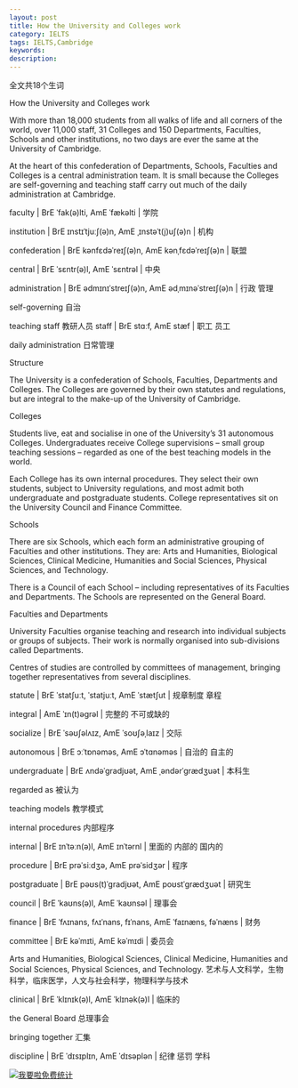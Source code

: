 ```yaml
---
layout: post
title: How the University and Colleges work
category: IELTS
tags: IELTS,Cambridge
keywords: 
description:
---
```


全文共18个生词

How the University and Colleges work

With more than 18,000 students from all walks of life and all corners of the world, over 11,000 staff, 31 Colleges and 150 Departments, Faculties, Schools and other institutions, no two days are ever the same at the University of Cambridge.

At the heart of this confederation of Departments, Schools, Faculties and Colleges is a central administration team. It is small because the Colleges are self-governing and teaching staff carry out much of the daily administration at Cambridge.


faculty | BrE ˈfak(ə)lti, AmE ˈfækəlti |   学院

institution | BrE ɪnstɪˈtjuːʃ(ə)n, AmE ˌɪnstəˈt(j)uʃ(ə)n |      机构

confederation | BrE kənfɛdəˈreɪʃ(ə)n, AmE kənˌfɛdəˈreɪʃ(ə)n |    联盟

central | BrE ˈsɛntr(ə)l, AmE ˈsɛntrəl |      中央

administration | BrE ədmɪnɪˈstreɪʃ(ə)n, AmE ədˌmɪnəˈstreɪʃ(ə)n |     行政 管理

self-governing  自治

teaching staff   教研人员   staff | BrE stɑːf, AmE stæf |   职工 员工

daily administration  日常管理


Structure

The University is a confederation of Schools, Faculties, Departments and Colleges. The Colleges are governed by their own statutes and regulations, but are integral to the make-up of the University of Cambridge.

Colleges

Students live, eat and socialise in one of the University’s 31 autonomous Colleges. Undergraduates receive College supervisions – small group teaching sessions – regarded as one of the best teaching models in the world.

Each College has its own internal procedures. They select their own students, subject to University regulations, and most admit both undergraduate and postgraduate students. College representatives sit on the University Council and Finance Committee.

Schools

There are six Schools, which each form an administrative grouping of Faculties and other institutions. They are: Arts and Humanities, Biological Sciences, Clinical Medicine, Humanities and Social Sciences, Physical Sciences, and Technology.

There is a Council of each School – including representatives of its Faculties and Departments. The Schools are represented on the General Board.

Faculties and Departments

University Faculties organise teaching and research into individual subjects or groups of subjects. Their work is normally organised into sub-divisions called Departments.

Centres of studies are controlled by committees of management, bringing together representatives from several disciplines.


statute | BrE ˈstatʃuːt, ˈstatjuːt, AmE ˈstætʃut |   规章制度  章程

integral | AmE ˈɪn(t)əɡrəl |    完整的 不可或缺的  

socialize | BrE ˈsəʊʃəlʌɪz, AmE ˈsoʊʃəˌlaɪz |    交际

autonomous | BrE ɔːˈtɒnəməs, AmE ɔˈtɑnəməs |   自治的 自主的

undergraduate | BrE ʌndəˈɡradjʊət, AmE ˌəndərˈɡrædʒuət |   本科生

regarded as    被认为

teaching models   教学模式

internal procedures  内部程序

internal | BrE ɪnˈtəːn(ə)l, AmE ɪnˈtərnl |  里面的 内部的  国内的

procedure | BrE prəˈsiːdʒə, AmE prəˈsidʒər |  程序

postgraduate | BrE pəʊs(t)ˈɡradjʊət, AmE poʊstˈɡrædʒuət |  研究生

council | BrE ˈkaʊns(ə)l, AmE ˈkaʊnsəl |   理事会

finance | BrE ˈfʌɪnans, fʌɪˈnans, fɪˈnans, AmE ˈfaɪnæns, fəˈnæns |   财务

committee | BrE kəˈmɪti, AmE kəˈmɪdi |    委员会

Arts and Humanities, Biological Sciences, Clinical Medicine, Humanities and Social Sciences, Physical Sciences, and Technology.  艺术与人文科学，生物科学，临床医学，人文与社会科学，物理科学与技术

clinical | BrE ˈklɪnɪk(ə)l, AmE ˈklɪnək(ə)l |  临床的

the General Board  总理事会


 bringing together   汇集

discipline | BrE ˈdɪsɪplɪn, AmE ˈdɪsəplən |    纪律  惩罚 学科







<script language="javascript" type="text/javascript" src="//js.users.51.la/19176892.js"></script>
<noscript><a href="//www.51.la/?19176892" target="_blank"><img alt="&#x6211;&#x8981;&#x5566;&#x514D;&#x8D39;&#x7EDF;&#x8BA1;" src="//img.users.51.la/19176892.asp" style="border:none" /></a></noscript>

